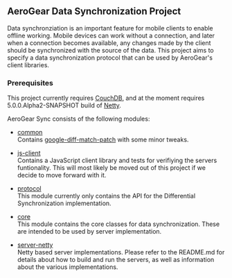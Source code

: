 ## AeroGear Data Synchronization Project
Data synchronziation is an important feature for mobile clients to enable offline working. Mobile devices can
work without a connection, and later when a connection becomes available, any changes made by the client should be
synchronized with the source of the data.
This project aims to specify a data synchronization protocol that can be used by AeroGear's client libraries.

### Prerequisites
This project currently requires [CouchDB](http://couchdb.apache.org/), and at the moment requires 5.0.0.Alpha2-SNAPSHOT
build of [Netty](https://github.com/netty/netty).

AeroGear Sync consists of the following modules:

* [common](./common)  
Contains [google-diff-match-patch](https://code.google.com/p/google-diff-match-patch/) with some minor tweaks.  

* [js-client](./js-client)  
Contains a JavaScript client library and tests for verifiying the servers funtionality. This will most likely be moved
out of this project if we decide to move forward with it.  

* [protocol](./protocol)  
This module currently only contains the API for the Differential Synchronization implementation.  

* [core](./core)  
This module contains the core classes for data synchronization. These are intended to be used by server implementation.

* [server-netty](./server-netty)  
Netty based server implementations. Please refer to the README.md for details about how to build and run the servers,
as well as information about the various implementations.


